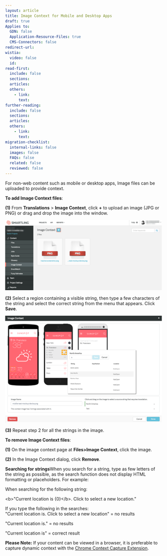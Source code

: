 ```yaml
---
layout: article
title: Image Context for Mobile and Desktop Apps
draft: true
Applies to:
  GDN: false
  Application-Resource-Files: true
  CMS-Connectors: false
redirect-url:
wistia:
  video: false
  id:
read-first:
  include: false
  sections:
  articles:
  others:
    - link:
      text:
further-reading:
  include: false
  sections:
  articles:
  others:
    - link:
      text:
migration-checklist:
  internal-links: false
  images: false
  FAQs: false
  related: false
  reviewed: false
---
```



For non-web content such as mobile or desktop apps, Image files can be uploaded to provide context.

**To add Image Context files**:

**(1)** From **Translations** &gt; **Image Context**, click **+** to upload an image (JPG or PNG) or drag and drop the image into the window.

![](/uploads/versions/mobilecontext---x----1242-556x---.png)

**(2)** Select a region containing a visible string, then type a few characters of the string and select the correct string from the menu that appears. Click **Save**.

![](/uploads/versions/mobilecontext2---x----1219-828x---.png)

**(3)** Repeat step 2 for all the strings in the image.

**To remove Image Context files**:

**(1)** On the image context page at **Files&gt;Image Context**, click the image.

**(2)** In the Image Context dialog, click **Remove**.

**Searching for strings**When you search for a string, type as few letters of the string as possible, as the search function does not display HTML formatting or placeholders. For example:

When searching for the following string:

&lt;b&gt;"Current location is {0}&lt;/b&gt;. Click to select a new location."

If you type the following in the searches:
<br>"Current location is. Click to select a new location" = no results

"Current location is." = no results

"Current location is" = correct result

**Please Note:** If your content can be viewed in a browser, it is preferable to capture dynamic context with the [Chrome Context Capture Extension](/hc/en-us/articles/202007178).